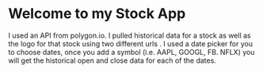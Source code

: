 # Welcome to my Stock App

I used an API from polygon.io. I pulled historical data for a stock as well as the logo for that stock using two different urls . I used a date picker for you to choose dates, once you add a symbol (i.e. AAPL, GOOGL, FB. NFLX) you will get the historical open and close data for each of the dates. 
